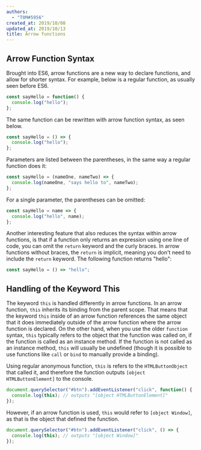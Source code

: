 ```yaml
---
authors:
  - "T0M#5956"
created_at: 2019/10/08
updated_at: 2019/10/13
title: Arrow functions
---
```


## Arrow Function Syntax

Brought into ES6, arrow functions are a new way to declare functions, and allow for shorter syntax. For example, below is a regular function, as usually seen before ES6.

```js
const sayHello = function() {
  console.log("hello");
};
```

The same function can be rewritten with arrow function syntax, as seen below.

```js
const sayHello = () => {
  console.log("hello");
};
```

Parameters are listed between the parentheses, in the same way a regular function does it:

```js
const sayHello = (nameOne, nameTwo) => {
  console.log(nameOne, "says hello to", nameTwo);
};
```

For a single parameter, the parentheses can be omitted:

```js
const sayHello = name => {
  console.log("hello", name);
};
```

Another interesting feature that also reduces the syntax within arrow functions, is that if a function only returns an expression using one line of code, you can omit the `return` keyword and the curly braces. In arrow functions without braces, the `return` is implicit, meaning you don't need to include the `return` keyword. The following function returns "hello":

```js
const sayHello = () => "hello";
```

## Handling of the Keyword This

The keyword `this` is handled differently in arrow functions. In an arrow function, `this` inherits its binding from the parent scope. That means that the keyword `this` inside of an arrow function references the same object that it does immediately outside of the arrow function where the arrow function is declared. On the other hand, when you use the older `function` syntax, `this` typically refers to the object that the function was called on, if the function is called as an instance method. If the function is not called as an instance method, `this` will usually be undefined (though it is possible to use functions like `call` or `bind` to manually provide a binding).

Using regular anonymous function, `this` is refers to the `HTMLButtonObject` that called it, and therefore the function outputs `[object HTMLButtonElement]` to the console.

```js
document.querySelector("#btn").addEventListener("click", function() {
  console.log(this); // outputs "[object HTMLButtonElement]"
});
```

However, if an arrow function is used, `this` would refer to `[object Window]`, as that is the object that defined the function.

```js
document.querySelector("#btn").addEventListener("click", () => {
  console.log(this); // outputs "[object Window]"
});
```
